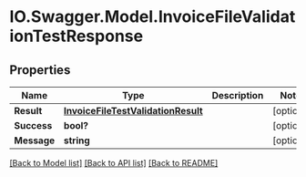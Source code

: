 # IO.Swagger.Model.InvoiceFileValidationTestResponse
## Properties

Name | Type | Description | Notes
------------ | ------------- | ------------- | -------------
**Result** | [**InvoiceFileTestValidationResult**](InvoiceFileTestValidationResult.md) |  | [optional] 
**Success** | **bool?** |  | [optional] 
**Message** | **string** |  | [optional] 

[[Back to Model list]](../README.md#documentation-for-models) [[Back to API list]](../README.md#documentation-for-api-endpoints) [[Back to README]](../README.md)

